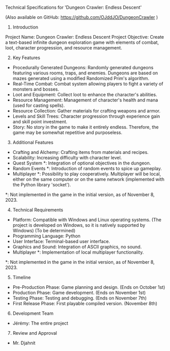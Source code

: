 Technical Specifications for 'Dungeon Crawler: Endless Descent'

(Also available on GitHub: https://github.com/OJddJO/DungeonCrawler )

1. Introduction

Project Name: Dungeon Crawler: Endless Descent
Project Objective: Create a text-based infinite dungeon exploration game with elements of combat, loot, character progression, and resource management.

2. Key Features

-   Procedurally Generated Dungeons: Randomly generated dungeons featuring various rooms, traps, and enemies. Dungeons are based on mazes generated using a modified Randomized Prim's algorithm.
-   Real-Time Combat: Combat system allowing players to fight a variety of monsters and bosses.
-   Loot and Equipment: Collect loot to enhance the character's abilities.
-   Resource Management: Management of character's health and mana (used for casting spells).
-   Resource Collection: Gather materials for crafting weapons and armor.
-   Levels and Skill Trees: Character progression through experience gain and skill point investment.
-   Story: No story in the game to make it entirely endless. Therefore, the game may be somewhat repetitive and purposeless.

3. Additional Features

-   Crafting and Alchemy: Crafting items from materials and recipes.
-   Scalability: Increasing difficulty with character level.
-   Quest System *: Integration of optional objectives in the dungeon.
-   Random Events *: Introduction of random events to spice up gameplay.
-   Multiplayer *: Possibility to play cooperatively. Multiplayer will be local, either on the same computer or on the same network (implemented with the Python library 'socket').

*: Not implemented in the game in the initial version, as of November 8, 2023.

4. Technical Requirements

-   Platform: Compatible with Windows and Linux operating systems. (The project is developed on Windows, so it is natively supported by Windows) (To be determined)
-   Programming Language: Python
-   User Interface: Terminal-based user interface.
-   Graphics and Sound: Integration of ASCII graphics, no sound.
-   Multiplayer *: Implementation of local multiplayer functionality.

*: Not implemented in the game in the initial version, as of November 8, 2023.

5. Timeline

-   Pre-Production Phase: Game planning and design. (Ends on October 1st)
-   Production Phase: Game development. (Ends on November 1st)
-   Testing Phase: Testing and debugging. (Ends on November 7th)
-   First Release Phase: First playable compiled version. (November 8th)

6. Development Team

-   Jérémy: The entire project

7. Review and Approval

-   Mr. Djahnit